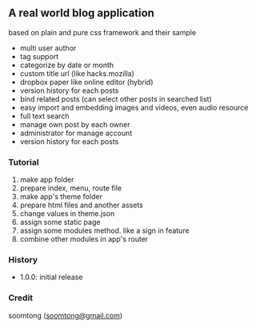 ## A real world blog application 

based on plain and pure css framework and their sample

- multi user author
- tag support
- categorize by date or month
- custom title url (like hacks.mozilla)
- dropbox paper like online editor (hybrid) 
- version history for each posts
- bind related posts (can select other posts in searched list)
- easy import and embedding images and videos, even audio resource
- full text search
- manage own post by each owner
- administrator for manage account
- version history for each posts

### Tutorial

1. make app folder
2. prepare index, menu, route file
3. make app's theme folder
4. prepare html files and another assets 
5. change values in theme.json
6. assign some static page
7. assign some modules method. like a sign in feature
8. combine other modules in app's router

### History

- 1.0.0: initial release

### Credit

soomtong (soomtong@gmail.com)